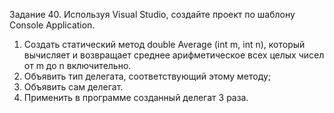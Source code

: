 
Задание 40. Используя Visual Studio, создайте проект по шаблону Console Application.
1.	Создать статический метод double Average (int m, int n), который вычисляет и возвращает среднее арифметическое всех целых чисел от m до n включительно.
2.	Объявить тип делегата, соответствующий этому методу;
3.	Объявить сам делегат.
4.	Применить в программе созданный делегат 3 раза.

